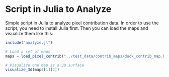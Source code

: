 # Script in Julia to Analyze
Simple script in Julia to analyze pixel contribution data. In order to use the script, you need to install Julia first. Then you can load the maps and visualize them like this:

```julia
include("analyze.jl")

# Load a set of maps
maps = load_pixel_contrib("../test_data/contrib_maps/duck_contrib_map.bin");

# Visualize one map as a 3D surface
visualize_3d(maps[1][2])
```